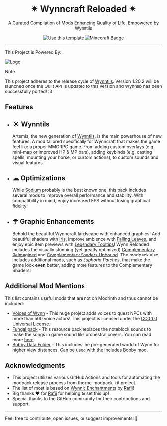 <div align="center">
  <h1>✴ Wynncraft Reloaded ✴</h1>
</div>

<p align="center">A Curated Compilation of Mods Enhancing Quality of Life: Empowered by Wynntils
</p>

<p align="center">
  <a href="https://modrinth.com/modpack/wynn-reloaded">
    <img src="https://img.shields.io/badge/Modrinth-00AF5C?logo=modrinth&logoColor=fff&style=for-the-badge" alt="Use this template">
  </a>
  <img src="https://img.shields.io/badge/Minecraft-62B47A?logo=minecraft&logoColor=fff&style=for-the-badge" alt="Minecraft Badge">
</p>

---

This Project is Powered By:

<!-- Some html spaghetti -->
<a style="visibility: hidden; text-decoration: inherit;" href="https://github.com/jh-devv/mc-modpack-kit">
<picture style="visibility: visible">
  <source media="(prefers-color-scheme: dark)" srcset="https://github.com/jh-devv/mc-modpack-kit/assets/122896463/003f8682-7e4f-4797-bdc8-2610a5d505de">
   <source media="(prefers-color-scheme: light)" srcset="https://github.com/jh-devv/mc-modpack-kit/assets/122896463/55e900a0-6de4-49e7-a9b0-2a8c764c9a4a">
  <img alt="Logo">
</picture>
</a><br>

> [!NOTE]
> This project adheres to the release cycle of [Wynntils](https://modrinth.com/mod/wynntils). Version 1.20.2 will be launched once the Quilt API is updated to this version and Wynnlib has been successfully ported! :3

## Features

- ## ☀ Wynntils

  Artemis, the new generation of [Wynntils](https://modrinth.com/mod/wynntils), is the main powerhouse of new features: A mod tailored specifically for Wynncraft that makes the game feel like a proper MMORPG game. From adding custom overlays (e.g. mini-map or improved HP & MP bars), adding keybinds (e.g. casting spells, mounting your horse, or custom actions), to custom sounds and visual features.
  
- ## ☁ Optimizations

  While [Sodium](https://modrinth.com/mod/sodium) probably is the best known one, this pack includes several mods to improve overall performance and stability. With compatibility in mind, enjoy increased FPS without losing graphical fidelity!
  
- ## ☂ Graphic Enhancements

  Behold the beautiful Wynncraft landscape with enhanced graphics! Add beautiful shaders with [Iris](https://modrinth.com/mod/iris), improve ambience with [Falling Leaves](https://modrinth.com/mod/fallingleaves), and enjoy epic item previews with [Legendary Tooltips](https://modrinth.com/mod/legendary-tooltips)! Wynn Reloaded includes the visually stunning (yet greatly optimized) [Complementary Reimagined](https://modrinth.com/shader/complementary-reimagined) and [Complementary Shaders Unbound](https://modrinth.com/shader/complementary-shaders-v4). The modpack also includes additional mods, such as *Euphoria Patches*, that make the game look **even** better, adding more features to the Complementary Shaders!

## Additional Mod Mentions

This list contains useful mods that are not on Modrinth and thus cannot be included:

- [Voices of Wynn](https://voicesofwynn.com) - This huge project adds voices to quest NPCs with more than 500 voice actors!
This project is licensed under the [CC0 1.0 Universal License](LICENSE).
- [Fungal pack](https://drive.google.com/uc?export=download&id=1dpvucliBRweCmruQ54Rq4DMS3eW50_S6) - This resource pack replaces the noteblock sounds to make the songs in game sound like orchestral covers.
You can read more [here](https://forums.wynncraft.com/threads/the-fungal-pack-making-wynncraft-noteblock-songs-spicier.302519/).
- [Bobby Data Folder](https://drive.google.com/uc?export=download&id=18OhwrI802PGP2FVXxd7oDxF-pw4DyeY7) - This includes the pre-generated world of Wynn for higher view distances. Can be used with the includes Bobby mod.

## Acknowledgments

- This project utilizes various GitHub Actions and tools for automating the modpack release process from the mc-modpack-kit project.
- The list of most is based on [Wynnic Enchantments](https://github.com/Rafii2198/WynnicEnchantments) by [Rafii](https://github.com/Rafii2198)!
- Big thanks ❤️ for [Rafii](https://github.com/Rafii2198) for helping to set this up!
- Special thanks to the GitHub community for their contributions and support.

---

Feel free to contribute, open issues, or suggest improvements! 🚀
